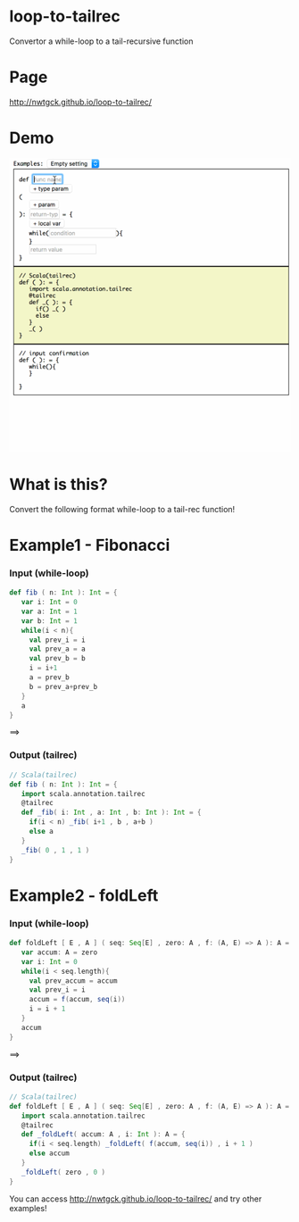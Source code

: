 loop-to-tailrec
==

Convertor a while-loop to a tail-recursive function

# Page

http://nwtgck.github.io/loop-to-tailrec/

# Demo

![](./demo-images/demo1.gif)

# What is this?

Convert the following format while-loop to a tail-rec function!

# Example1 - Fibonacci

### Input (while-loop)

```scala
def fib ( n: Int ): Int = {
   var i: Int = 0
   var a: Int = 1
   var b: Int = 1
   while(i < n){
     val prev_i = i
     val prev_a = a
     val prev_b = b
     i = i+1
     a = prev_b
     b = prev_a+prev_b
   }
   a
}
```

==>

### Output (tailrec)

```scala
// Scala(tailrec)
def fib ( n: Int ): Int = {
   import scala.annotation.tailrec
   @tailrec
   def _fib( i: Int , a: Int , b: Int ): Int = {
     if(i < n) _fib( i+1 , b , a+b )
     else a
   }
   _fib( 0 , 1 , 1 )
}
```

# Example2 - foldLeft

### Input (while-loop)

```scala
def foldLeft [ E , A ] ( seq: Seq[E] , zero: A , f: (A, E) => A ): A = {
   var accum: A = zero
   var i: Int = 0
   while(i < seq.length){
     val prev_accum = accum
     val prev_i = i
     accum = f(accum, seq(i))
     i = i + 1
   }
   accum
}
```

==>

### Output (tailrec)

```scala
// Scala(tailrec)
def foldLeft [ E , A ] ( seq: Seq[E] , zero: A , f: (A, E) => A ): A = {
   import scala.annotation.tailrec
   @tailrec
   def _foldLeft( accum: A , i: Int ): A = {
     if(i < seq.length) _foldLeft( f(accum, seq(i)) , i + 1 )
     else accum
   }
   _foldLeft( zero , 0 )
}
```

You can access http://nwtgck.github.io/loop-to-tailrec/ and try other examples!
